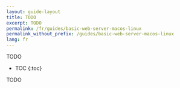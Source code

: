 ```yaml
---
layout: guide-layout
title: TODO
excerpt: TODO
permalink: /fr/guides/basic-web-server-macos-linux
permalink_without_prefix: /guides/basic-web-server-macos-linux
lang: fr
---
```


TODO

* TOC
{:toc}

TODO
